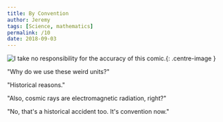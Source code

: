 ```yaml
---
title: By Convention
author: Jeremy
tags: [Science, mathematics]
permalink: /10
date: 2018-09-03
---
```


![I take no responsibility for the accuracy of this comic.](https://res.cloudinary.com/dh3hm8pb7/image/upload/c_scale,q_auto:best/v1533412856/Handwaving/Published/ByConvention.png){: .centre-image }

"Why do we use these weird units?"

"Historical reasons."

"Also, cosmic rays are electromagnetic radiation, right?"

"No, that's a historical accident too. It's convention now."